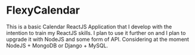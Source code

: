 # FlexyCalendar
This is a basic Calendar ReactJS Application that I develop with the intention to train my ReactJS skills. I plan to use it further on and I plan to upgrade it with NodeJS and some form of API. Considering at the moment NodeJS + MongoDB or Django + MySQL.
